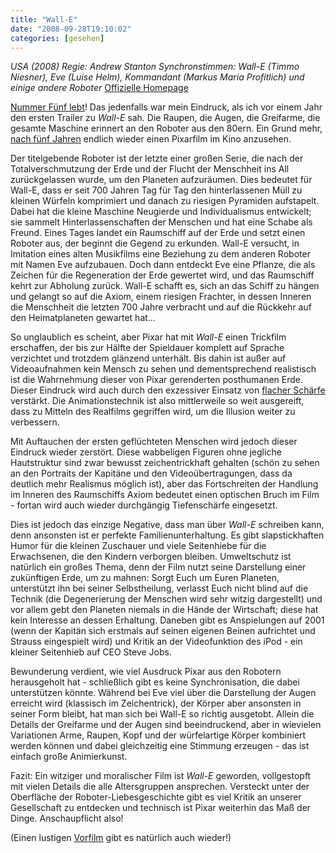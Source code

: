 ```yaml
---
title: "Wall-E"
date: "2008-09-28T19:10:02"
categories: [gesehen]
---
```


*USA (2008)
Regie: Andrew Stanton
Synchronstimmen: Wall-E (Timmo Niesner), Eve (Luise Helm), Kommandant (Markus Maria Profitlich) und einige andere Roboter*
[Offizielle Homepage](http://www.walle-derfilm.de/)

[Nummer Fünf lebt](http://de.wikipedia.org/wiki/Nummer_5_lebt!)! Das jedenfalls war mein Eindruck, als ich vor einem Jahr den ersten Trailer zu *Wall-E* sah. Die Raupen, die Augen, die Greifarme, die gesamte Maschine erinnert an den Roboter aus den 80ern. Ein Grund mehr, [nach fünf Jahren](/2003/11/27/findet-nemo/) endlich wieder einen Pixarfilm im Kino anzusehen.

Der titelgebende Roboter ist der letzte einer großen Serie, die nach der Totalverschmutzung der Erde und der Flucht der Menschheit ins All zurückgelassen wurde, um den Planeten aufzuräumen. Dies bedeutet für Wall-E, dass er seit 700 Jahren Tag für Tag den hinterlassenen Müll zu kleinen Würfeln komprimiert und danach zu riesigen Pyramiden aufstapelt. Dabei hat die kleine Maschine Neugierde und Individualismus entwickelt; sie sammelt Hinterlassenschaften der Menschen und hat eine Schabe als Freund. Eines Tages landet ein Raumschiff auf der Erde und setzt einen Roboter aus, der beginnt die Gegend zu erkunden. Wall-E versucht, in Imitation eines alten Musikfilms eine Beziehung zu dem anderen Roboter mit Namen Eve aufzubauen. Doch dann entdeckt Eve eine Pflanze, die als Zeichen für die Regeneration der Erde gewertet wird, und das Raumschiff kehrt zur Abholung zurück. Wall-E schafft es, sich an das Schiff zu hängen und gelangt so auf die Axiom, einem riesigen Frachter, in dessen Inneren die Menschheit die letzten 700 Jahre verbracht und auf die Rückkehr auf den Heimatplaneten gewartet hat...

So unglaublich es scheint, aber Pixar hat mit *Wall-E* einen Trickfilm erschaffen, der bis zur Hälfte der Spieldauer komplett auf Sprache verzichtet und trotzdem glänzend unterhält. Bis dahin ist außer auf Videoaufnahmen kein Mensch zu sehen und dementsprechend realistisch ist die Wahrnehmung dieser von Pixar gerenderten posthumanen Erde. Dieser Eindruck wird auch durch den exzessiver Einsatz von [flacher Schärfe](http://www.filmtutorial.de/06-bildgestaltung/2.htm) verstärkt. Die Animationstechnik ist also mittlerweile so weit ausgereift, dass zu Mitteln des Realfilms gegriffen wird, um die Illusion weiter zu verbessern.

Mit Auftauchen der ersten geflüchteten Menschen wird jedoch dieser Eindruck wieder zerstört. Diese wabbeligen Figuren ohne jegliche Hautstruktur sind zwar bewusst zeichentrickhaft gehalten (schön zu sehen an den Portraits der Kapitäne und den Videoübertragungen, dass da deutlich mehr Realismus möglich ist), aber das Fortschreiten der Handlung im Inneren des Raumschiffs Axiom bedeutet einen optischen Bruch im Film - fortan wird auch wieder durchgängig Tiefenschärfe eingesetzt.

Dies ist jedoch das einzige Negative, dass man über *Wall-E* schreiben kann, denn ansonsten ist er perfekte Familienunterhaltung. Es gibt slapstickhaften Humor für die kleinen Zuschauer und viele Seitenhiebe für die Erwachsenen, die den Kindern verborgen bleiben. Umweltschutz ist natürlich ein großes Thema, denn der Film nutzt seine Darstellung einer zukünftigen Erde, um zu mahnen: Sorgt Euch um Euren Planeten, unterstützt ihn bei seiner Selbstheilung, verlasst Euch nicht blind auf die Technik (die Degenerierung der Menschen wird sehr witzig dargestellt) und vor allem gebt den Planeten niemals in die Hände der Wirtschaft; diese hat kein Interesse an dessen Erhaltung. Daneben gibt es Anspielungen auf 2001 (wenn der Kapitän sich erstmals auf seinen eigenen Beinen aufrichtet und Strauss eingespielt wird) und Kritik an der Videofunktion des iPod - ein kleiner Seitenhieb auf CEO Steve Jobs.

Bewunderung verdient, wie viel Ausdruck Pixar aus den Robotern herausgeholt hat - schließlich gibt es keine Synchronisation, die dabei unterstützen könnte. Während bei Eve viel über die Darstellung der Augen erreicht wird (klassisch im Zeichentrick), der Körper aber ansonsten in seiner Form bleibt, hat man sich bei Wall-E so richtig ausgetobt. Allein die Details der Greifarme und der Augen sind beeindruckend, aber in wievielen Variationen Arme, Raupen, Kopf und der würfelartige Körper kombiniert werden können und dabei gleichzeitig eine Stimmung erzeugen - das ist einfach große Animierkunst.

Fazit: Ein witziger und moralischer Film ist *Wall-E* geworden, vollgestopft mit vielen Details die alle Altersgruppen ansprechen. Versteckt unter der Oberfläche der Roboter-Liebesgeschichte gibt es viel Kritik an unserer Gesellschaft zu entdecken und technisch ist Pixar weiterhin das Maß der Dinge. Anschaupflicht also!

(Einen lustigen [Vorfilm](http://www.vkmag.com/videos/videos_pixars_presto) gibt es natürlich auch wieder!)
